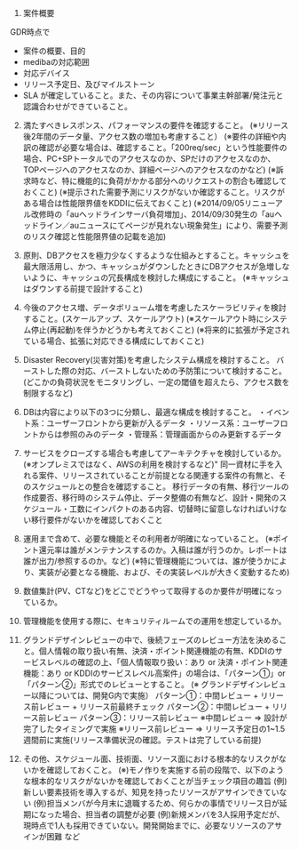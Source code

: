 1. 案件概要

GDR時点で
- 案件の概要、目的
- medibaの対応範囲
- 対応デバイス
- リリース予定日、及びマイルストーン
- SLA
が確定していること。また、その内容について事業主幹部署/発注元と認識合わせができていること。

2. 満たすべきレスポンス、パフォーマンスの要件を確認すること。
(※リリース後2年間のデータ量、アクセス数の増加も考慮すること）
(※要件の詳細や内訳の確認が必要な場合は、確認すること。「200req/sec」という性能要件の場合、PC+SPトータルでのアクセスなのか、SPだけのアクセスなのか、TOPページへのアクセスなのか、詳細ページへのアクセスなのかなど)
(※訴求時など、特に機能的に負荷がかかる部分へのリクエストの割合も確認しておくこと)
(※提示された需要予測にリスクがないか確認すること。リスクがある場合は性能限界値をKDDIに伝えておくこと)
(※2014/09/05リニューアル改修時の「auヘッドラインサーバ負荷増加」、2014/09/30発生の「auヘッドライン／auニュースにてページが見れない現象発生」により、需要予測のリスク確認と性能限界値の記載を追加)

3. 原則、DBアクセスを極力少なくするような仕組みとすること。キャッシュを最大限活用し、かつ、キャッシュがダウンしたときにDBアクセスが急増しないように、キャッシュの冗長構成を検討した構成にすること。
(※キャッシュはダウンする前提で設計すること)

4. 今後のアクセス増、データボリューム増を考慮したスケーラビリティを検討すること。(スケールアップ、スケールアウト)
(※スケールアウト時にシステム停止(再起動)を伴うかどうかも考えておくこと)
(※将来的に拡張が予定されている場合、拡張に対応できる構成にしておくこと)

5. Disaster Recovery(災害対策)を考慮したシステム構成を検討すること。
バーストした際の対応、バーストしないための予防策について検討すること。
(どこかの負荷状況をモニタリングし、一定の閾値を超えたら、アクセス数を制限するなど)

6. DBは内容により以下の3つに分類し、最適な構成を検討すること。
・イベント系：ユーザーフロントから更新が入るデータ
・リソース系：ユーザーフロントからは参照のみのデータ
・管理系：管理画面からのみ更新するデータ

7. サービスをクローズする場合も考慮してアーキテクチャを検討しているか。
(※オンプレミスではなく、AWSの利用を検討するなど)"
同一資材に手を入れる案件、リリースされていることが前提となる関連する案件の有無と、そのスケジュールとの整合を確認すること。
移行データの有無、移行ツールの作成要否、移行時のシステム停止、データ整備の有無など、設計・開発のスケジュール・工数にインパクトのある内容、切替時に留意しなければいけない移行要件がないかを確認しておくこと

8. 運用まで含めて、必要な機能とその利用者が明確になっていること。
(※ポイント還元率は誰がメンテナンスするのか。入稿は誰が行うのか。レポートは誰が出力/参照するのか。など)
(※特に管理機能については、誰が使うかにより、実装が必要となる機能、および、その実装レベルが大きく変動するため)

9. 数値集計(PV、CTなど)をどこでどうやって取得するのか要件が明確になっているか。

10. 管理機能を使用する際に、セキュリティルームでの運用を想定しているか。

11. グランドデザインレビューの中で、後続フェーズのレビュー方法を決めること。個人情報の取り扱い有無、決済・ポイント関連機能の有無、KDDIのサービスレベルの確認の上、「個人情報取り扱い：あり or 決済・ポイント関連機能：あり or KDDIのサービスレベル高案件」の場合は、「パターン①」or「パターン②」形式でのレビューとすること。
(※ グランドデザインレビュー以降については、開発G内で実施）
パターン①：中間レビュー + リリース前レビュー + リリース前最終チェック
パターン②：中間レビュー + リリース前レビュー
パターン③：リリース前レビュー
※中間レビュー ⇒ 設計が完了したタイミングで実施
※リリース前レビュー ⇒ リリース予定日の1~1.5週間前に実施(リリース準備状況の確認。テストは完了している前提)

12. その他、スケジュール面、技術面、リソース面における根本的なリスクがないかを確認しておくこと。
(※)モノ作りを実施する前の段階で、以下のような根本的なリスクがないかを確認しておくことが当チェック項目の趣旨
(例)新しい要素技術を導入するが、知見を持ったリソースがアサインできていない
(例)担当メンバが今月末に退職するため、何らかの事情でリリース日が延期になった場合、担当者の調整が必要
(例)新規メンバを3人採用予定だが、現時点で1人も採用できていない。開発開始までに、必要なリソースのアサインが困難
など
